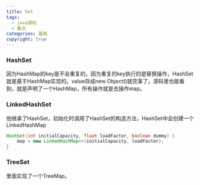 ```yaml
---
title: Set
tags:
  - java源码
  - 集合
categories: 基础
copyright: true
---
```


### HashSet

因为HashMap的key是不会重复的，因为重复的key执行的是替换操作，HashSet就是基于HashMap实现的。value存成new Object()就完事了。源码里也能看到，就是声明了一个HashMap，所有操作就是去操作map。

### LinkedHashSet

他继承了HashSet，初始化时调用了HashSet的构造方法，HashSet中会创建一个LinkedHashMap

```java
HashSet(int initialCapacity, float loadFactor, boolean dummy) {
    map = new LinkedHashMap<>(initialCapacity, loadFactor);
}
```

### TreeSet

里面实现了一个TreeMap。